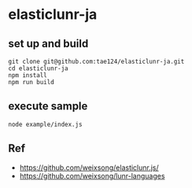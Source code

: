 # elasticlunr-ja

## set up and build
```
git clone git@github.com:tae124/elasticlunr-ja.git
cd elasticlunr-ja
npm install
npm run build
```

## execute sample
```
node example/index.js
```

## Ref
- https://github.com/weixsong/elasticlunr.js/
- https://github.com/weixsong/lunr-languages
